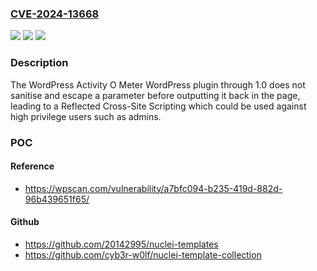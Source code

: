 ### [CVE-2024-13668](https://cve.mitre.org/cgi-bin/cvename.cgi?name=CVE-2024-13668)
![](https://img.shields.io/static/v1?label=Product&message=WordPress%20Activity%20O%20Meter&color=blue)
![](https://img.shields.io/static/v1?label=Version&message=n%2Fa&color=blue)
![](https://img.shields.io/static/v1?label=Vulnerability&message=CWE-79%20Cross-Site%20Scripting%20(XSS)&color=brighgreen)

### Description

The WordPress Activity O Meter WordPress plugin through 1.0 does not sanitise and escape a parameter before outputting it back in the page, leading to a Reflected Cross-Site Scripting which could be used against high privilege users such as admins.

### POC

#### Reference
- https://wpscan.com/vulnerability/a7bfc094-b235-419d-882d-96b439651f65/

#### Github
- https://github.com/20142995/nuclei-templates
- https://github.com/cyb3r-w0lf/nuclei-template-collection

